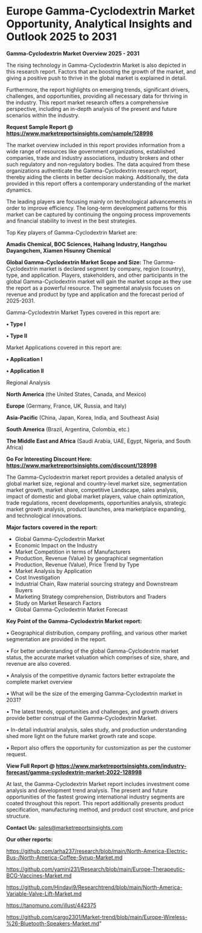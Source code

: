 # Europe Gamma-Cyclodextrin Market Opportunity, Analytical Insights and Outlook 2025 to 2031

<Strong> Gamma-Cyclodextrin Market Overview 2025 - 2031</strong>

The rising technology in Gamma-Cyclodextrin Market is also depicted in this research report. Factors that are boosting the growth of the market, and giving a positive push to thrive in the global market is explained in detail.

Furthermore, the report highlights on emerging trends, significant drivers, challenges, and opportunities, providing all necessary data for thriving in the industry. This report market research offers a comprehensive perspective, including an in-depth analysis of the present and future scenarios within the industry.

<strong>Request Sample Report @ <a href=https://www.marketreportsinsights.com/sample/128998>https://www.marketreportsinsights.com/sample/128998</a></strong>

The market overview included in this report provides information from a wide range of resources like government organizations, established companies, trade and industry associations, industry brokers and other such regulatory and non-regulatory bodies. The data acquired from these organizations authenticate the Gamma-Cyclodextrin research report, thereby aiding the clients in better decision making. Additionally, the data provided in this report offers a contemporary understanding of the market dynamics.

The leading players are focusing mainly on technological advancements in order to improve efficiency. The long-term development patterns for this market can be captured by continuing the ongoing process improvements and financial stability to invest in the best strategies.

Top Key players of Gamma-Cyclodextrin Market are:

<strong>Amadis Chemical, BOC Sciences, Haihang Industry, Hangzhou Dayangchem, Xiamen Hisunny Chemical</strong>

<strong><b>Global Gamma-Cyclodextrin Market Scope and Size:</b></strong>
The Gamma-Cyclodextrin market is declared segment by company, region (country), type, and application. Players, stakeholders, and other participants in the global Gamma-Cyclodextrin market will gain the market scope as they use the report as a powerful resource. The segmental analysis focuses on revenue and product by type and application and the forecast period of 2025-2031.

Gamma-Cyclodextrin Market Types covered in this report are:

<strong>• Type I

• Type II</strong>

Market Applications covered in this report are:

<strong>• Application I

• Application II</strong> 

Regional Analysis

<strong>North America</strong> (the United States, Canada, and Mexico)

<strong>Europe</strong> (Germany, France, UK, Russia, and Italy)

<strong>Asia-Pacific</strong> (China, Japan, Korea, India, and Southeast Asia)

<strong>South America</strong> (Brazil, Argentina, Colombia, etc.)

<strong>The Middle East and Africa</strong> (Saudi Arabia, UAE, Egypt, Nigeria, and South Africa)

<strong>Go For Interesting Discount Here: <a href=https://www.marketreportsinsights.com/discount/128998>https://www.marketreportsinsights.com/discount/128998</a></strong>

The Gamma-Cyclodextrin market report provides a detailed analysis of global market size, regional and country-level market size, segmentation market growth, market share, competitive Landscape, sales analysis, impact of domestic and global market players, value chain optimization, trade regulations, recent developments, opportunities analysis, strategic market growth analysis, product launches, area marketplace expanding, and technological innovations.

<strong><b>Major factors covered in the report:</b></strong>
<ul>
  <li>Global Gamma-Cyclodextrin Market </li>
  <li>Economic Impact on the Industry</li>
  <li>Market Competition in terms of Manufacturers</li>
  <li>Production, Revenue (Value) by geographical segmentation</li>
  <li>Production, Revenue (Value), Price Trend by Type</li>
  <li>Market Analysis by Application</li>
  <li>Cost Investigation</li>
  <li>Industrial Chain, Raw material sourcing strategy and Downstream Buyers</li>
  <li>Marketing Strategy comprehension, Distributors and Traders</li>
  <li>Study on Market Research Factors</li>
  <li>Global Gamma-Cyclodextrin Market Forecast</li>
</ul>

<strong><b>Key Point of the Gamma-Cyclodextrin Market report:</b></strong>

• Geographical distribution, company profiling, and various other market segmentation are provided in the report.

• For better understanding of the global Gamma-Cyclodextrin market status, the accurate market valuation which comprises of size, share, and revenue are also covered.

• Analysis of the competitive dynamic factors better extrapolate the complete market overview

• What will be the size of the emerging Gamma-Cyclodextrin market in 2031?

• The latest trends, opportunities and challenges, and growth drivers provide better construal of the Gamma-Cyclodextrin Market.

• In-detail industrial analysis, sales study, and production understanding shed more light on the future market growth rate and scope.

• Report also offers the opportunity for customization as per the customer request.

<strong><b>View Full Report @ <a href=https://www.marketreportsinsights.com/industry-forecast/gamma-cyclodextrin-market-2022-128998>https://www.marketreportsinsights.com/industry-forecast/gamma-cyclodextrin-market-2022-128998</a></b></strong>


At last, the Gamma-Cyclodextrin Market report includes investment come analysis and development trend analysis. The present and future opportunities of the fastest growing international industry segments are coated throughout this report. This report additionally presents product specification, manufacturing method, and product cost structure, and price structure.

<strong>Contact Us:</strong>
sales@marketreportsinsights.com

<strong>Our other reports:</strong>

<a href=https://github.com/arha237/research/blob/main/North-America-Electric-Bus-/North-America-Coffee-Syrup-Market.md>https://github.com/arha237/research/blob/main/North-America-Electric-Bus-/North-America-Coffee-Syrup-Market.md</a>

<a href=https://github.com/yamini231/Research/blob/main/Europe-Therapeutic-BCG-Vaccines-Market.md>https://github.com/yamini231/Research/blob/main/Europe-Therapeutic-BCG-Vaccines-Market.md</a>

<a href=https://github.com/Hindavi9/Researchtrend/blob/main/North-America-Variable-Valve-Lift-Market.md>https://github.com/Hindavi9/Researchtrend/blob/main/North-America-Variable-Valve-Lift-Market.md</a>

<a href=https://tanomuno.com/illust/442375>https://tanomuno.com/illust/442375</a>

<a href=https://github.com/cargo2301/Market-trend/blob/main/Europe-Wireless-%26-Bluetooth-Speakers-Market.md>https://github.com/cargo2301/Market-trend/blob/main/Europe-Wireless-%26-Bluetooth-Speakers-Market.md</a>"
